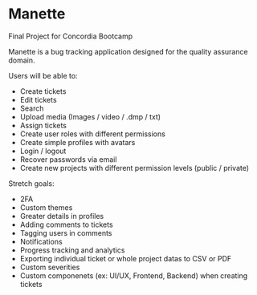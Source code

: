# Manette
Final Project for Concordia Bootcamp 

Manette is a bug tracking application designed for the quality assurance domain.

Users will be able to:
* Create tickets 
* Edit tickets
* Search
* Upload media (Images / video / .dmp / txt) 
* Assign tickets
* Create user roles with different permissions
* Create simple profiles with avatars
* Login / logout
* Recover passwords via email
* Create new projects with different permission levels (public / private)


Stretch goals: 
* 2FA 
* Custom themes
* Greater details in profiles
* Adding comments to tickets
* Tagging users in comments
* Notifications
* Progress tracking and analytics
* Exporting individual ticket or whole project datas to CSV or PDF
* Custom severities 
* Custom componenets (ex: UI/UX, Frontend, Backend) when creating tickets
